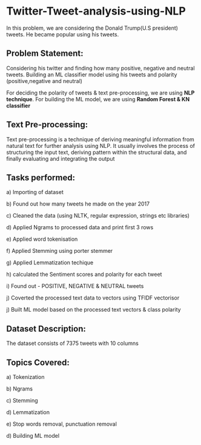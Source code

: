 # Twitter-Tweet-analysis-using-NLP

In this problem, we are considering the Donald Trump(U.S president) tweets. He became popular using his tweets.

## Problem Statement:

Considering his twitter and finding how many positive, negative and neutral tweets. Building an ML classifier model using his tweets and polarity (positive,negative and neutral)


For deciding the polarity of tweets & text pre-processing, we are using **NLP technique**. For building the ML model, we are using **Random Forest & KN classifier**


## Text Pre-processing:

Text pre-processing is a technique of deriving meaningful information from natural text for further analysis using NLP. It usually involves the process of structuring the input text, deriving pattern within the structural data, and finally evaluating and integrating the output


## Tasks performed:

a) Importing of dataset 

b) Found out how many tweets he made on the year 2017

c) Cleaned the data (using NLTK, regular expression, strings etc libraries)

d) Applied Ngrams to processed data and print first 3 rows

e) Applied word tokenisation

f) Applied Stemming using porter stemmer

g) Applied Lemmatization techique

h) calculated the Sentiment scores and polarity for each tweet

i) Found out - POSITIVE, NEGATIVE & NEUTRAL tweets

j) Coverted the processed text data to vectors using TFIDF vectorisor

j) Built ML model based on the processed text vectors & class polarity


## Dataset Description:

The dataset consists of 7375 tweets with 10 columns

## Topics Covered:

a) Tokenization

b) Ngrams

c) Stemming

d) Lemmatization

e) Stop words removal, punctuation removal

d) Building ML model



